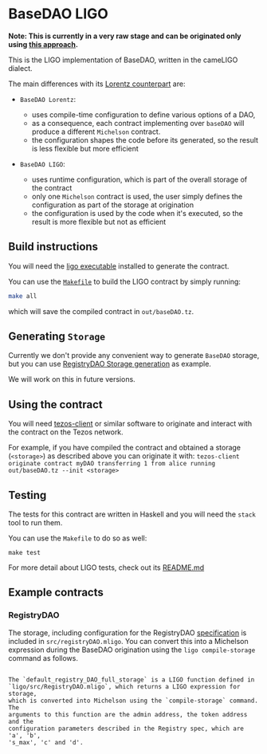 # BaseDAO LIGO

__Note: This is currently in a very raw stage and can be originated only using
[this approach](https://gitlab.com/tezos/tezos/-/issues/1053#note_481537115).__

This is the LIGO implementation of BaseDAO, written in the cameLIGO dialect.

The main differences with its [Lorentz counterpart](/README.md) are:
- `BaseDAO Lorentz`:
    - uses compile-time configuration to define various options of a DAO,
    - as a consequence, each contract implementing over `baseDAO` will produce a different `Michelson` contract.
    - the configuration shapes the code before its generated, so the result is less flexible but more efficient

- `BaseDAO LIGO`:
    - uses runtime configuration, which is part of the overall storage of the contract
    - only one `Michelson` contract is used, the user simply defines the configuration as part of the storage at origination
    - the configuration is used by the code when it's executed, so the result is more flexible but not as efficient

## Build instructions

You will need the [ligo executable](https://ligolang.org/docs/intro/installation) installed to generate the contract.

You can use the [`Makefile`](./Makefile) to build the LIGO contract by simply running:
```sh
make all
```
which will save the compiled contract in `out/baseDAO.tz`.

## Generating `Storage`

Currently we don't provide any convenient way to generate `BaseDAO` storage,
but you can use [RegistryDAO Storage generation](#registrydao) as example.

We will work on this in future versions.

## Using the contract

You will need [tezos-client](http://tezos.gitlab.io/introduction/howtoget.html) or similar software to originate and interact with the contract on the Tezos network.

For example, if you have compiled the contract and obtained a storage (`<storage>`) as described above you can originate it with:
`tezos-client originate contract myDAO transferring 1 from alice running out/baseDAO.tz --init <storage>`

## Testing

The tests for this contract are written in Haskell and you will need the `stack` tool to run them.

You can use the `Makefile` to do so as well:
```
make test
```
For more detail about LIGO tests, check out its [README.md](./haskell/test/)

## Example contracts

### RegistryDAO

The storage, including configuration for the RegistryDAO
[specification](https://github.com/tqtezos/baseDAO/blob/master/docs/registry.md)
is included in `src/registryDAO.mligo`. You can convert this into a
Michelson expression during the BaseDAO origination using the `ligo
compile-storage` command as follows.

```

The `default_registry_DAO_full_storage` is a LIGO function defined in
`ligo/src/RegistryDAO.mligo`, which returns a LIGO expression for storage,
which is converted into Michelson using the `compile-storage` command. The
arguments to this function are the admin address, the token address and the
configuration parameters described in the Registry spec, which are 'a', 'b',
's_max', 'c' and 'd'.

